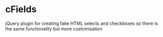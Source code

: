 cFields
=======

jQuery plugin for creating fake HTML selects and checkboxes so there is the same functionality but more customisation